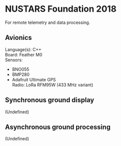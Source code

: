 # NUSTARS Foundation 2018
For remote telemetry and data processing.

## Avionics
Language(s): C++  
Board: Feather M0  
Sensors:  
- BNO055  
- BMP280  
- Adafruit Ultimate GPS  
Radio: LoRa RFM95W (433 MHz variant)  

## Synchronous ground display  
(Undefined)  

## Asynchronous ground processing  
(Undefined)  
